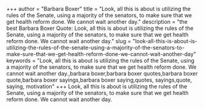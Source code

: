 +++
author = "Barbara Boxer"
title = "Look, all this is about is utilizing the rules of the Senate, using a majority of the senators, to make sure that we get health reform done. We cannot wait another day."
description = "the best Barbara Boxer Quote: Look, all this is about is utilizing the rules of the Senate, using a majority of the senators, to make sure that we get health reform done. We cannot wait another day."
slug = "look-all-this-is-about-is-utilizing-the-rules-of-the-senate-using-a-majority-of-the-senators-to-make-sure-that-we-get-health-reform-done-we-cannot-wait-another-day"
keywords = "Look, all this is about is utilizing the rules of the Senate, using a majority of the senators, to make sure that we get health reform done. We cannot wait another day.,barbara boxer,barbara boxer quotes,barbara boxer quote,barbara boxer sayings,barbara boxer saying,quotes, sayings,quote, saying, motivation"
+++
Look, all this is about is utilizing the rules of the Senate, using a majority of the senators, to make sure that we get health reform done. We cannot wait another day.
